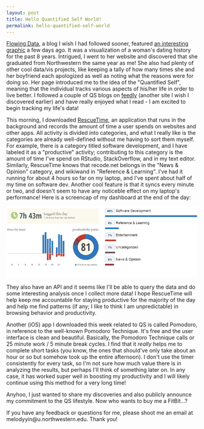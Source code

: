 ```yaml
---
layout: post
title: Hello Quantified Self World! 
permalink: hello-quantified-self-world
---
```


[Flowing Data](flowingdata.com), a blog I wish I had followed sooner, featured [an interesting graphic](http://www.robinwe.is/visualizations/dating.html) a few days ago. It was a visualization of a woman's dating history for the past 8 years. Intrigued, I went to her website and discovered that she graduated from Northwestern the same year as me! She also had plenty of other cool data/vis projects, like keeping a tally of how many times she and her boyfriend each apologized as well as noting what the reasons were for doing so. Her page introduced me to the idea of the "Quantified Self", meaning that the individual tracks various aspects of his/her life in order to live better. I followed a couple of QS blogs on [feedly](http://feedly.com/) (another site I wish I discovered earlier) and have really enjoyed what I read - I am excited to begin tracking my life's data! 

This morning, I downloaded [RescueTime](https://www.rescuetime.com), an application that runs in the background and records the amount of time a user spends on websites and other apps. All activity is divided into categories, and what I really like is the categories are already well-defined without me having to sort them myself. For example, there is a category titled software development, and I have labeled it as a "productive" activity; contributing to this category is the amount of time I've spend on RStudio, StackOverflow, and in my text editor. Similarly, RescueTime knows that recode.net belongs in the "News & Opinion" category, and wikiwand in "Reference & Learning". I've had it running for about 4 hours so far on my laptop, and I've spent about half of my time on software dev. Another cool feature is that it syncs every minute or two, and doesn't seem to have any noticeble effect on my laptop's performance! Here is a screencap of my dashboard at the end of the day: 

![9/3 data](/etc/rescuetime.png)

They also have an API and it seems like I'll be able to query the data and do some interesting analysis once I collect more data! I hope RescueTime will help keep me accountable for staying productive for the majority of the day and help me find patterns (if any; I like to think I am unpredictable) in browsing behavior and productivity. 

Another (iOS) app I downloaded this week related to QS is called Pomodoro, in reference to the well-known Pomodoro Technique. It's free and the user interface is clean and beautiful. Basically, the Pomodoro Technique calls or 25 minute work / 5 minute break cycles. I find that it *really* helps me to complete short tasks (you know, the ones that should've only take about an hour or so but somehow took up the entire afternoon). I don't use the timer consistently for every task, so I'm not sure how much value there is in analyzing the results, but perhaps I'll think of something later on. In any case, it has worked super well in boosting my productivity and I will likely continue using this method for a very long time!

Anyhoo, I just wanted to share my discoveries and also publicly announce my commitment to the QS lifestyle. Now who wants to buy me a FitBit...? 

<p class="message">If you have any feedback or questions for me, please shoot me an email at melodyyin@u.northwestern.edu. Thank you!</p>